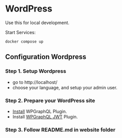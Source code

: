 # WordPress

Use this for local development.

Start Services:
```
docker compose up
```

## Configuration Wordpress

### Step 1. Setup Wordpress
- go to http://localhost/
- choose your language, and setup your admin user.

### Step 2. Prepare your WordPress site
- [Install](https://wordpress.org/documentation/article/manage-plugins/#finding-and-installing-plugins-1) WPGraphQL Plugin.
- Install [WPGraphQL JWT](https://github.com/wp-graphql/wp-graphql-jwt-authentication/releases/) Plugin.

### Step 3. Follow README.md in website folder
